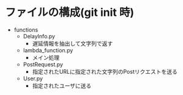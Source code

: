 # ファイルの構成(git init 時)
- functions
  - DelayInfo.py
    - 遅延情報を抽出して文字列で返す
  - lambda_function.py
    - メイン処理
  - PostRequest.py
    - 指定されたURLに指定された文字列のPostリクエストを送る
  - User.py
    - 指定されたユーザに送る
